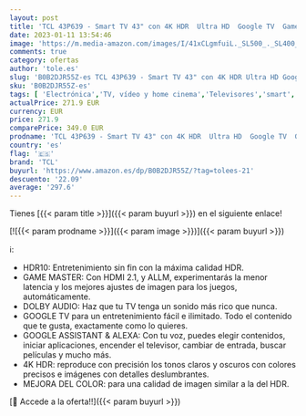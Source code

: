 ```yaml
---
layout: post
title: 'TCL 43P639 - Smart TV 43" con 4K HDR  Ultra HD  Google TV  Game Master  Dolby Audio  Google Assistant Incorporado & Compatible con Alexa'
date: 2023-01-11 13:54:46
image: 'https://m.media-amazon.com/images/I/41xCLgmfuiL._SL500_._SL400_.jpg'
comments: true
category: ofertas
author: 'tole.es'
slug: 'B0B2DJR55Z-es TCL 43P639 - Smart TV 43" con 4K HDR Ultra HD Google TV...'
sku: 'B0B2DJR55Z-es'
tags: [ 'Electrónica','TV, vídeo y home cinema','Televisores','smart','tcl','tv','🇪🇸', ]
actualPrice: 271.9 EUR
currency: EUR
price: 271.9
comparePrice: 349.0 EUR
prodname: 'TCL 43P639 - Smart TV 43" con 4K HDR  Ultra HD  Google TV  Game Master  Dolby Audio  Google Assistant Incorporado & Compatible con Alexa'
country: 'es'
flag: '🇪🇸'
brand: 'TCL'
buyurl: 'https://www.amazon.es/dp/B0B2DJR55Z/?tag=tolees-21'
descuento: '22.09'
average: '297.6'
---
```


Tienes [{{< param title >}}]({{< param buyurl >}}) en el siguiente enlace!

[![{{< param prodname >}}]({{< param image >}})]({{< param buyurl >}})

ℹ️:

- HDR10: Entretenimiento sin fin con la máxima calidad HDR.
- GAME MASTER: Con HDMI 2.1, y ALLM, experimentarás la menor latencia y los mejores ajustes de imagen para los juegos, automáticamente.
- DOLBY AUDIO: Haz que tu TV tenga un sonido más rico que nunca.
- GOOGLE TV para un entretenimiento fácil e ilimitado. Todo el contenido que te gusta, exactamente como lo quieres.
- GOOGLE ASSISTANT & ALEXA: Con tu voz, puedes elegir contenidos, iniciar aplicaciones, encender el televisor, cambiar de entrada, buscar películas y mucho más.
- 4K HDR: reproduce con precisión los tonos claros y oscuros con colores precisos e imágenes con detalles deslumbrantes.
- MEJORA DEL COLOR: para una calidad de imagen similar a la del HDR.

[🛒 Accede a la oferta!!]({{< param buyurl >}})
